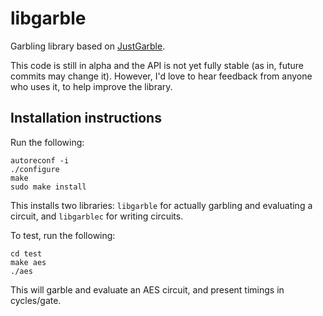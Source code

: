 # libgarble
Garbling library based on [JustGarble](http://cseweb.ucsd.edu/groups/justgarble/).

This code is still in alpha and the API is not yet fully stable (as in, future commits may change it).  However, I'd love to hear feedback from anyone who uses it, to help improve the library.

## Installation instructions

Run the following:
```
autoreconf -i
./configure
make
sudo make install
```
This installs two libraries: `libgarble` for actually garbling and evaluating a circuit, and `libgarblec` for writing circuits.

To test, run the following:
```
cd test
make aes
./aes
```

This will garble and evaluate an AES circuit, and present timings in cycles/gate.
